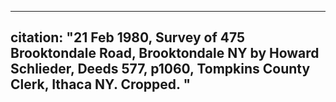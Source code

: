 
---
citation: "21 Feb 1980, Survey of 475 Brooktondale Road, Brooktondale NY by Howard Schlieder, Deeds 577, p1060, Tompkins County Clerk, Ithaca NY. Cropped. "
---
